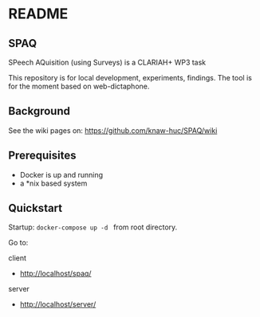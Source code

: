 # README 

## SPAQ

SPeech AQuisition (using Surveys) is a CLARIAH+ WP3 task

This repository is for local development, experiments, findings.
The tool is for the moment based on web-dictaphone.

## Background

See the wiki pages on:
https://github.com/knaw-huc/SPAQ/wiki

## Prerequisites

* Docker is up and running
* a *nix based system

## Quickstart

Startup:  ```docker-compose up -d ``` from root directory.

Go to:

client
*    <http://localhost/spaq/>

server
*    <http://localhost/server/>

    
    



